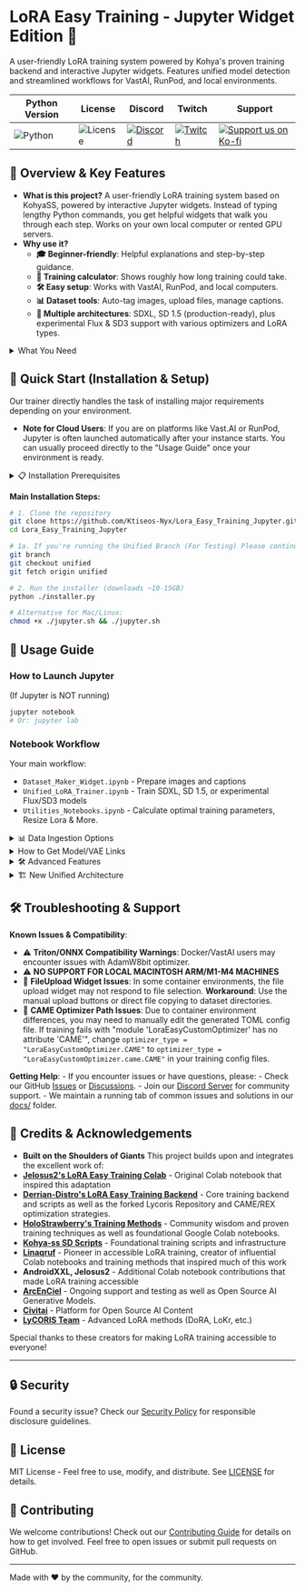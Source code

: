 # LoRA Easy Training - Jupyter Widget Edition 🚀

A user-friendly LoRA training system powered by Kohya's proven training backend and interactive Jupyter widgets. Features unified model detection and streamlined workflows for VastAI, RunPod, and local environments.

| Python Version | License | Discord | Twitch | Support |
|---|---|---|---|---|
| ![Python](https://img.shields.io/badge/python-3.10+-blue.svg) | ![License](https://img.shields.io/badge/license-MIT-green.svg) | [![Discord](https://img.shields.io/badge/Discord-Join%20Our%20Server-5865F2?style=for-the-badge&logo=discord)](https://discord.gg/HhBSM9gBY) | [![Twitch](https://img.shields.io/badge/Twitch-Follow%20on%20Twitch-9146FF?logo=twitch&style=for-the-badge)](https://twitch.tv/duskfallcrew) |  <a href="https://ko-fi.com/duskfallcrew" target="_blank"><img src="https://img.shields.io/badge/Support%20us%20on-Ko--Fi-FF5E5B?style=for-the-badge&logo=kofi" alt="Support us on Ko-fi"></a> |

## 🌟 Overview & Key Features

- **What is this project?** A user-friendly LoRA training system based on KohyaSS, powered by interactive Jupyter widgets. Instead of typing lengthy Python commands, you get helpful widgets that walk you through each step. Works on your own local computer or rented GPU servers.
- **Why use it?**
    - **🎓 Beginner-friendly**: Helpful explanations and step-by-step guidance.
    - **🧮 Training calculator**: Shows roughly how long training could take.
    - **🛠️ Easy setup**: Works with VastAI, RunPod, and local computers.
    - **📊 Dataset tools**: Auto-tag images, upload files, manage captions.
    - **🚀 Multiple architectures**: SDXL, SD 1.5 (production-ready), plus experimental Flux & SD3 support with various optimizers and LoRA types.

<details><summary>What You Need</summary>

- **GPU**: Nvidia (For built-in CUDA support) or AMD Cards for ROCm. (Future Support for ARC and otherwise coming)
- **Python**: Version 3.10+ (3.10.6 recommended for maximum compatibility)
- **Platform**: Windows or Linux based Operating Systems.
</details>

## 🚀 Quick Start (Installation & Setup)

Our trainer directly handles the task of installing major requirements depending on your environment.

- **Note for Cloud Users**: If you are on platforms like Vast.AI or RunPod, Jupyter is often launched automatically after your instance starts. You can usually proceed directly to the "Usage Guide" once your environment is ready.

<details><summary>📋 Installation Prerequisites</summary>

You will need Git and Python 3.10+.

**Check your Python version first:**

```bash
python --version
# Need: Python 3.10+ (3.10.6 recommended for maximum compatibility)
```

You can install Python 3.10.6 directly from Python's [main website here](https://www.python.org/downloads/release/python-3106/).

**Quick Git Check:**

```bash
git --version  # If this fails, install Git first
```

**Install Git if needed:**
- **Windows**: Download from [git-scm.com](https://git-scm.com/download/win)
- **Mac**: `xcode-select --install` in Terminal
- **Linux**: `sudo apt install git` (Ubuntu/Debian)

</details>

**Main Installation Steps:**

```bash
# 1. Clone the repository
git clone https://github.com/Ktiseos-Nyx/Lora_Easy_Training_Jupyter.git
cd Lora_Easy_Training_Jupyter

# 1a. If you're running the Unified Branch (For Testing) Please continue with the following commands:
git branch
git checkout unified
git fetch origin unified

# 2. Run the installer (downloads ~10-15GB)
python ./installer.py

# Alternative for Mac/Linux:
chmod +x ./jupyter.sh && ./jupyter.sh
```

## 📖 Usage Guide

### How to Launch Jupyter

(If Jupyter is NOT running)

```bash
jupyter notebook
# Or: jupyter lab
```

### Notebook Workflow

Your main workflow:
- `Dataset_Maker_Widget.ipynb` - Prepare images and captions
- `Unified_LoRA_Trainer.ipynb` - Train SDXL, SD 1.5, or experimental Flux/SD3 models
- `Utilities_Notebooks.ipynb` - Calculate optimal training parameters, Resize Lora & More.

<details><summary>📊 Data Ingestion Options</summary>

Options for getting data into the system:
- **URL/ZIP Download**: Download and extract datasets from URLs (e.g., Hugging Face, Civitai) or local ZIP files.
- **Direct Image Upload**: Upload individual images directly into your dataset folder.
- **Gallery-DL Scraper**: Utilize the advanced `gallery-dl` integration to scrape images and their tags from over 300 supported websites.

</details>

<details><summary>How to Get Model/VAE Links</summary>

To use custom models or VAEs, you need to provide a direct download link. Here’s how to find them on popular platforms:

#### From Civitai

**Method 1: Using the Model Version ID**

1.  Navigate to the model or VAE page.
2.  Look at the URL in your browser's address bar. If it includes `?modelVersionId=XXXXXX`, you can copy the entire URL and paste it directly into the widget.
3.  If you don't see this ID, try switching to a different version of the model and then back to your desired version. The ID should then appear in the URL.

![How to get a link from Civitai using the version ID](./assets/model_url_civitai_1.png)

**Method 2: Copying the Download Link**
Use this method if the model has only one version or if a version has multiple files.
1.  On the model or VAE page, scroll down to the "Files" section.
2.  Right-click the **Download** button for the file you want.
3.  Select "Copy Link Address" (or similar text) from the context menu.

![How to get a link from Civitai by copying the download address](./assets/model_url_civitai_2.png)

#### From Hugging Face

**Method 1: Using the Repository URL**
1.  Go to the main page of the model or VAE repository you want to use.
2.  Copy the URL directly from your browser's address bar.

![How to get a link from Hugging Face using the repository URL](./assets/model_url_hf_1.png)

**Method 2: Copying the Direct File Link**
1.  Navigate to the "Files and versions" tab of the repository.
2.  Find the specific file you want to download.
3.  Click the **"..."** menu to the right of the file size, then right-click the "Download" link and copy the link address.

![How to get a link from Hugging Face by copying the direct file address](./assets/model_url_hf_2.png)
</details>

<details><summary>🛠️ Advanced Features</summary>

### Image Utilities
- **Image Resizing**: Easily resize images in your dataset to a target resolution, with options for quality.

### Tag Curation
- **FiftyOne Integration**: Visually inspect and edit image tags using the FiftyOne interface. After making changes in FiftyOne, click 'Apply Curation Changes' to save them to your local caption files.

</details>

<details><summary>🏗️ New Unified Architecture</summary>

Our system now features:
- **Automatic Model Detection**: Unified trainer automatically detects SDXL vs SD 1.5 models
- **Kohya Backend Integration**: Leverages battle-tested Kohya training strategies
- **Environment-Agnostic**: Works across conda, venv, and system Python installations
- **Memory Optimization**: Automatic VRAM detection and profile selection
- **Cross-Platform**: Proper subprocess handling for Windows/Linux/macOS development

</details>

## 🛠️ Troubleshooting & Support

**Known Issues & Compatibility**:

- ⚠️ **Triton/ONNX Compatibility Warnings**: Docker/VastAI users may encounter issues with AdamW8bit optimizer.
- ⚠️ **NO SUPPORT FOR LOCAL MACINTOSH ARM/M1-M4 MACHINES**
- 🐛 **FileUpload Widget Issues**: In some container environments, the file upload widget may not respond to file selection. **Workaround**: Use the manual upload buttons or direct file copying to dataset directories.
- 🔧 **CAME Optimizer Path Issues**: Due to container environment differences, you may need to manually edit the generated TOML config file. If training fails with "module 'LoraEasyCustomOptimizer' has no attribute 'CAME'", change `optimizer_type = "LoraEasyCustomOptimizer.CAME"` to `optimizer_type = "LoraEasyCustomOptimizer.came.CAME"` in your training config files.

**Getting Help**:
    - If you encounter issues or have questions, please:
        - Check our GitHub [Issues](https://github.com/Ktiseos-Nyx/Lora_Easy_Training_Jupyter/issues) or [Discussions](https://github.com/Ktiseos-Nyx/Lora_Easy_Training_Jupyter/discussions).
        - Join our [Discord Server](https://discord.gg/HhBSM9gBY) for community support.
    - We maintain a running tab of common issues and solutions in our [docs/](https://github.com/Ktiseos-Nyx/Lora_Easy_Training_Jupyter/tree/main/docs) folder.

## 🙏 Credits & Acknowledgements

- **Built on the Shoulders of Giants**
This project builds upon and integrates the excellent work of:
- **[Jelosus2's LoRA Easy Training Colab](https://github.com/Jelosus2/Lora_Easy_Training_Colab)** - Original Colab notebook that inspired this adaptation
- **[Derrian-Distro's LoRA Easy Training Backend](https://github.com/derrian-distro/LoRA_Easy_Training_scripts_Backend)** - Core training backend and scripts as well as the forked Lycoris Repository and CAME/REX optimization strategies.
- **[HoloStrawberry's Training Methods](https://github.com/holostrawberry)** - Community wisdom and proven training techniques as well as foundational Google Colab notebooks.
- **[Kohya-ss SD Scripts](https://github.com/kohya-ss/sd-scripts)** - Foundational training scripts and infrastructure
- **[Linaqruf](https://github.com/Linaqruf)** - Pioneer in accessible LoRA training, creator of influential Colab notebooks and training methods that inspired much of this work
- **AndroidXXL, Jelosus2** - Additional Colab notebook contributions that made LoRA training accessible
- **[ArcEnCiel](https://arcenciel.io/)** - Ongoing support and testing as well as Open Source AI Generative Models.
- **[Civitai](https://civitai.com/)** - Platform for Open Source AI Content
- **[LyCORIS Team](https://github.com/67372a/LyCORIS)** - Advanced LoRA methods (DoRA, LoKr, etc.)

Special thanks to these creators for making LoRA training accessible to everyone!

---

## 🔒 Security

Found a security issue? Check our [Security Policy](SECURITY.md) for responsible disclosure guidelines.

## 📄 License

MIT License - Feel free to use, modify, and distribute. See [LICENSE](LICENSE) for details.

## 🤝 Contributing

We welcome contributions! Check out our [Contributing Guide](CONTRIBUTING.md) for details on how to get involved. Feel free to open issues or submit pull requests on GitHub.

---

Made with ❤️ by the community, for the community.
